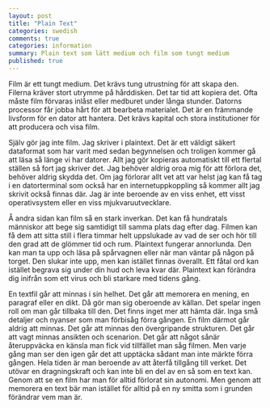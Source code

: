 ```yaml
---
layout: post
title: "Plain Text"
categories: swedish 
comments: true
categories: information
summary: Plain text som lätt medium och film som tungt medium
published: true
---
```


Film är ett tungt medium. Det krävs tung utrustning för att skapa den. Filerna kräver stort utrymme på hårddisken. Det tar tid att kopiera det. Ofta måste film förvaras inlåst eller medburet under långa stunder. Datorns processor får jobba hårt för att bearbeta materialet. Det är en främmande livsform för en dator att hantera. Det krävs kapital och stora institutioner för att producera och visa film. 

Själv gör jag inte film. Jag skriver i plaintext. Det är ett väldigt säkert dataformat som har varit med sedan begynnelsen och troligen kommer gå att läsa så länge vi har datorer. Allt jag gör kopieras automatiskt till ett flertal ställen så fort jag skriver det. Jag behöver aldrig oroa mig för att förlora det, behöver aldrig skydda det. Om jag förlorar allt vet att var helst jag kan få tag i en datorterminal som också har en internetuppkoppling så kommer allt jag skrivit också finnas där. Jag är inte beroende av en viss enhet, ett visst operativsystem eller en viss mjukvaruutvecklare.

Å andra sidan kan film så en stark inverkan. Det kan få hundratals människor att bege sig samtidigt till samma plats dag efter dag. Filmen kan få dem att sitta still i flera timmar helt uppslukade av vad de ser och hör till den grad att de glömmer tid och rum. Plaintext fungerar annorlunda. Den kan man ta upp och läsa på spårvagnen eller när man väntar på någon på torget. Den slukar inte upp, men kan istället finnas överallt. Ett fåtal ord kan istället begrava sig under din hud och leva kvar där. Plaintext kan förändra dig inifrån som ett virus och bli starkare med tidens gång. 

En textfil går att minnas i sin helhet. Det går att memorera en mening, en paragraf eller en dikt. Då gör man sig oberoende av källan. Det spelar ingen roll om man går tillbaka till den. Det finns inget mer att hämta där. Inga små detaljer och nyanser som man förbisåg förra gången. En film därmot går aldrig att minnas. Det går att minnas den övergripande strukturen. Det går att vagt minnas ansikten och scenarion. Det går att något sånär återuppväcka en känsla man fick vid tillfället man såg filmen. Men varje gång man ser den igen går det att upptäcka sådant man inte märkte förra gången. Hela tiden är man beroende av att återfå tillgång till verket. Det utövar en dragningskraft och kan inte bli en del av en så som en text kan. Genom att se en film har man för alltid förlorat sin autonomi. Men genom att memorera en text bär man istället för alltid på en ny smitta som i grunden förändrar vem man är.
